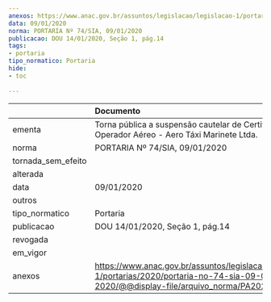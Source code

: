 ```yaml
---
anexos: https://www.anac.gov.br/assuntos/legislacao/legislacao-1/portarias/2020/portaria-no-74-sia-09-01-2020/@@display-file/arquivo_norma/PA2020-0074.pdf
data: 09/01/2020
norma: PORTARIA Nº 74/SIA, 09/01/2020
publicacao: DOU 14/01/2020, Seção 1, pág.14
tags:
- portaria
tipo_normatico: Portaria
hide: 
- toc 
 
---
```


|                    | Documento                                                                                                                                          |
|:-------------------|:---------------------------------------------------------------------------------------------------------------------------------------------------|
| ementa             | Torna pública a suspensão cautelar de Certificado de Operador Aéreo - Aero Táxi Marinete Ltda.                                                     |
| norma              | PORTARIA Nº 74/SIA, 09/01/2020                                                                                                                     |
| tornada_sem_efeito |                                                                                                                                                    |
| alterada           |                                                                                                                                                    |
| data               | 09/01/2020                                                                                                                                         |
| outros             |                                                                                                                                                    |
| tipo_normatico     | Portaria                                                                                                                                           |
| publicacao         | DOU 14/01/2020, Seção 1, pág.14                                                                                                                    |
| revogada           |                                                                                                                                                    |
| em_vigor           |                                                                                                                                                    |
| anexos             | https://www.anac.gov.br/assuntos/legislacao/legislacao-1/portarias/2020/portaria-no-74-sia-09-01-2020/@@display-file/arquivo_norma/PA2020-0074.pdf |
